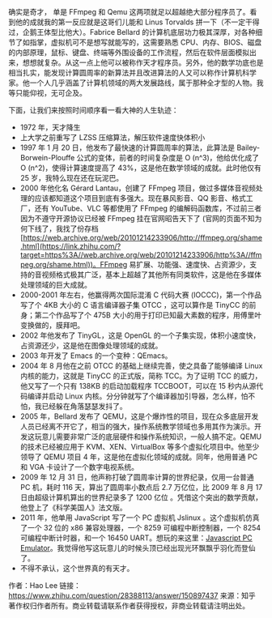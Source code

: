 确实是奇才， 单是 FFmpeg 和 Qemu 这两项就足以超越绝大部分程序员了。看到他的成就我的第一反应就是这哥们儿能和 Linus Torvalds 拼一下（不一定干得过，企鹅王体型比他大）。Fabrice Bellard 的计算机底层功力极其深厚，对各种细节了如指掌，虚拟机可不是想写就能写的，这需要熟悉 CPU、内存、BIOS、磁盘的内部原理，鼠标、键盘、终端等外围设备的工作流程，然后在软件层面模拟出来，想想就复杂。从这一点上他可以被称作天才程序员。另外，他的数学功底也是相当扎实，能发现计算圆周率的新算法并且改进算法的人又可以称作计算机科学家。他一个人几乎涵盖了计算机领域的两大发展路线，属于那种全才型的人物。我等只能仰视，无可企及。

下面，让我们来按照时间顺序看一看大神的人生轨迹：

- 1972 年，天才降生
- 上大学之前重写了 LZSS 压缩算法，解压软件速度快体积小
-  1997 年 1 月 20 日，他发布了最快速的计算圆周率的算法，此算法是 Bailey-Borwein-Plouffe 公式的变体，前者的时间复杂度是 O (n^3)，他给优化成了 O (n^2)，使得计算速度提高了 43%，这是他在数学领域的成就。此时他仅有 25 岁，我特么现在还在玩泥巴。
- 2000 年他化名 Gérard Lantau，创建了 FFmpeg 项目，做过多媒体音视频处理的应该都知道这个项目到底有多强大。现在暴风影音、QQ 影音、格式工厂，还有 YouTube、VLC 等都使用了 FFmpeg 的编解码函数库，不过前三者因为不遵守开源协议已经被 FFmpeg 挂在官网昭告天下了 (官网的页面不知为何下线了，我找了份存档 [https://web.archive.org/web/20101214233906/http://ffmpeg.org/shame.html](https://link.zhihu.com/?target=https%3A//web.archive.org/web/20101214233906/http%3A//ffmpeg.org/shame.html))。FFmpeg 易扩展、功能强、速度快、占资源少，支持的音视频格式极其广泛，基本上超越了其他所有同类软件，这是他在多媒体处理领域的巨大成就。
- 2000-2001 年左右，他赢得两次国际混淆 C 代码大赛 (IOCCC)，第一个作品写了个 4KB 大小的 C 语言编译器子集 OTCC ，这可以算作是 TinyCC 的前身；第二个作品写了个 475B 大小的用于打印已知最大素数的程序，用傅里叶变换做的，膜拜吧。
- 2002 年他发布了 TinyGL，这是 OpenGL 的一个子集实现，体积小速度快，占资源还少，这是他在图像处理领域的成就。
- 2003 年开发了 Emacs 的一个变种：QEmacs。
- 2004 年 8 月他在之前 OTCC 的基础上继续完善，使之具备了能够编译 Linux 内核的能力，这就是 TinyCC 的正式版，简称 TCC。为了证明 TCC 的威力，他又写了一个只有 138KB 的启动加载程序 TCCBOOT，可以在 15 秒内从源代码编译并启动 Linux 内核。分分钟就写了个编译器加引导器，怎么样，怕不怕，我已经躲在角落瑟瑟发抖了。
- 2005 年，Bellard 发布了 QEMU，这是个爆炸性的项目，现在众多底层开发人员已经离不开它了，相当的强大，操作系统教学领域也多用其作为演示。开发这玩意儿需要非常广泛的底层硬件和操作系统知识，一般人搞不定。QEMU 的技术已经被应用于 KVM、XEN、VirtualBox 等多个虚拟化项目中。他至少领导了 QEMU 项目 4 年，这是他在虚拟化领域的成就。同年，他用普通 PC 和 VGA 卡设计了一个数字电视系统。
- 2009 年 12 月 31 日，他声称打破了圆周率计算的世界纪录，仅用一台普通 PC 机，耗时 116 天，算出了圆周率小数点后 2.7 万亿位，比 2009 年 8 月 17 日由超级计算机算出的世界纪录多了 1200 亿位 。凭借这个突出的数学贡献，他登上了《科学美国人》法文版。
- 2011 年，他单用 JavaScript 写了一个 PC 虚拟机 Jslinux 。这个虚拟机仿真了一个 32 位的 x86 兼容处理器，一个 8259 可编程中断控制器，一个 8254 可编程中断计时器，和一个 16450 UART。想玩的来这里：[Javascript PC Emulator](https://link.zhihu.com/?target=http%3A//bellard.org/jslinux/)。我觉得他写这玩意儿的时候头顶已经出现光环飘飘乎羽化而登仙了。
- 不得不承认，这个世界真的有天才。



作者：Hao Lee
链接：https://www.zhihu.com/question/28388113/answer/150897437
来源：知乎
著作权归作者所有。商业转载请联系作者获得授权，非商业转载请注明出处。

